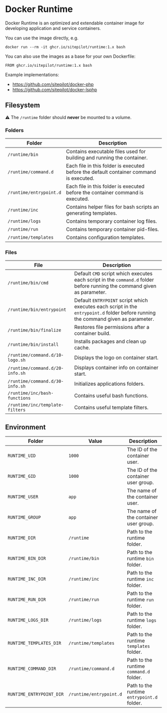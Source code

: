 # Docker Runtime

Docker Runtime is an optimized and extendable container image for developing application and service containers.

You can use the image directly, e.g.

```
docker run --rm -it ghcr.io/sitepilot/runtime:1.x bash
```

You can also use the images as a base for your own Dockerfile:

```
FROM ghcr.io/sitepilot/runtime:1.x bash
```

Example implementations:

* https://github.com/sitepilot/docker-php
* https://github.com/sitepilot/docker-lsphp

## Filesystem

⚠️ The `/runtime` folder should **never** be mounted to a volume.

### Folders

| Folder                  | Description                                                                            |
|-------------------------|----------------------------------------------------------------------------------------|
| `/runtime/bin`          | Contains executable files used for building and running the container.                 |
| `/runtime/command.d`    | Each file in this folder is executed before the default container command is executed. |
| `/runtime/entrypoint.d` | Each file in this folder is executed before the container command is executed.         |
| `/runtime/inc`          | Contains helper files for bash scripts an generating templates.                        |
| `/runtime/logs`         | Contains temporary container log files.                                                |
| `/runtime/run`          | Contains temporary container pid-files.                                                |
| `/runtime/templates`    | Contains configuration templates.                                                      |

### Files

| File                            | Description                                                                                                                        |
|---------------------------------|------------------------------------------------------------------------------------------------------------------------------------|
| `/runtime/bin/cmd`              | Default `CMD` script which executes each script in the `command.d` folder before running the command given as parameter.           |
| `/runtime/bin/entrypoint`       | Default `ENTRYPOINT` script which executes each script in the `entrypoint.d` folder before running the command given as parameter. |
| `/runtime/bin/finalize`         | Restores file permissions after a container build.                                                                                 |
| `/runtime/bin/install`          | Installs packages and clean up cache.                                                                                              |
| `/runtime/command.d/10-logo.sh` | Displays the logo on container start.                                                                                              |
| `/runtime/command.d/20-info.sh` | Displays container info on container start.                                                                                        |
| `/runtime/command.d/30-info.sh` | Initializes applications folders.                                                                                                  |
| `/runtime/inc/bash-functions`   | Contains useful bash functions.                                                                                                    |
| `/runtime/inc/template-filters` | Contains useful template filters.                                                                                                  |

## Environment

| Folder                   | Value                   | Description                                |
|--------------------------|-------------------------|--------------------------------------------|
| `RUNTIME_UID`            | `1000`                  | The ID of the container user.              |
| `RUNTIME_GID`            | `1000`                  | The ID of the container user group.        |
| `RUNTIME_USER`           | `app`                   | The name of the container user.            |
| `RUNTIME_GROUP`          | `app`                   | The name of the container user group.      |
| `RUNTIME_DIR`            | `/runtime`              | Path to the runtime folder.                |
| `RUNTIME_BIN_DIR`        | `/runtime/bin`          | Path to the runtime `bin` folder.          |
| `RUNTIME_INC_DIR`        | `/runtime/inc`          | Path to the runtime `inc` folder.          |
| `RUNTIME_RUN_DIR`        | `/runtime/run`          | Path to the runtime `run` folder.          |
| `RUNTIME_LOGS_DIR`       | `/runtime/logs`         | Path to the runtime `logs` folder.         |
| `RUNTIME_TEMPLATES_DIR`  | `/runtime/templates`    | Path to the runtime `templates` folder.    |
| `RUNTIME_COMMAND_DIR`    | `/runtime/command.d`    | Path to the runtime `command.d` folder.    |
| `RUNTIME_ENTRYPOINT_DIR` | `/runtime/entrypoint.d` | Path to the runtime `entrypoint.d` folder. |
